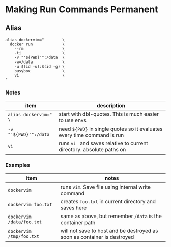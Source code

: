 # Making Run Commands Permanent

## Alias

```
alias dockervim="        \
  docker run             \
    --rm                 \
    -ti                  \
    -v "'${PWD}'":/data  \
    -w=/data             \
    -u $(id -u):$(id -g) \
    busybox              \
    vi                   \
"
```

### Notes

|item|description|
|----|-----------| 
| `alias dockervim=" \` | start with dbl-quotes.  This is much easier to use envs
| `-v "'${PWD}'":/data` | need `${PWD}` in single quotes so it evaluates every time command is run
| `vi`                  | runs `vi ` and saves relative to current directory.  absolute paths on 



### Examples

|item|notes|
|-------|-----|
| `dockervim`               | runs `vim`.  Save file using internal write command
| `dockervim foo.txt`       | creates `foo.txt` in current directory and saves here
| `dockervim /data/foo.txt` | same as above, but remember `/data` is the container path
| `dockervim /tmp/foo.txt`  | will not save to host and be destroyed as soon as container is destroyed
